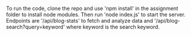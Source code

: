 To run the code, clone the repo and use 'npm install' in the assignment folder to install node modules. Then run 'node index.js' to start the server. 
Endpoints are '/api/blog-stats' to fetch and analyze data and '/api/blog-search?query=keyword' where keyword is the search keyword.
